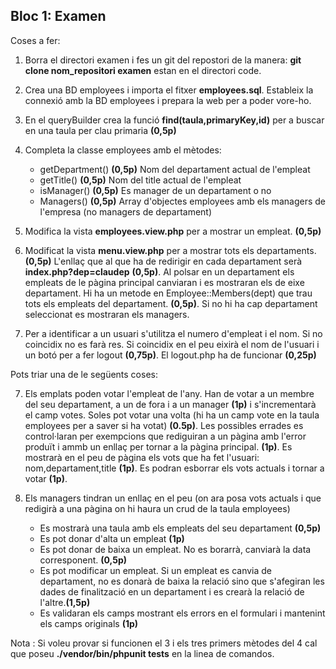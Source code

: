 ## Bloc 1: Examen 


Coses a fer:

1. Borra el directori examen i fes un git del repostori de la manera: **git clone nom_repositori examen** estan en el directori code. 
2. Crea una BD employees i importa el fitxer **employees.sql**. Estableix la connexió amb la BD employees i prepara la web per a poder vore-ho.
3. En el queryBuilder crea la funció **find(taula,primaryKey,id)** per a buscar en una taula per clau primaria **(0,5p)**
4. Completa la classe employees amb el mètodes:
	* getDepartment() 	**(0,5p)**   Nom del departament actual de l'empleat
	* getTitle()		  	**(0,5p)**  Nom del title actual de l'empleat
	* isManager()			**(0,5p)** Es manager de un departament o no
	* Managers() **(0,5p)** Array d'objectes employees amb els managers de l'empresa (no managers de departament)

5. Modifica la vista **employees.view.php** per a mostrar un empleat. **(0,5p)**

6. Modificat la vista **menu.view.php** per a mostrar tots els departaments.**(0,5p)** L'enllaç que al que ha de redirigir en cada departament serà **index.php?dep=claudep** **(0,5p)**. Al polsar en un departament els empleats de le pàgina principal canviaran i es mostraran els de eixe departament.
 Hi ha un metode en Employee::Members(dept) que trau tots els empleats del departament. 
 **(0,5p)**. Si no hi ha cap departament seleccionat es mostraran els managers.

6. Per a identificar a un usuari s'utilitza el numero d'empleat i el nom. Si no coincidix no es farà res. Si coincidix en el peu eixirà el nom de l'usuari i un botó per a fer logout **(0,75p)**. El logout.php ha de funcionar **(0,25p)**

Pots triar una de le següents coses:

7. Els emplats poden votar l'empleat de l'any. Han de votar a un membre del seu departament, a un de fora i a un manager **(1p)** i s'incrementarà el camp votes. Soles pot votar una volta (hi ha un camp vote en la taula employees per a saver si ha votat) **(0.5p)**. Les possibles errades es control·laran per exempcions que rediguiran a un pàgina amb l'error produït i ammb un enllaç per tornar a la pàgina principal. **(1p)**.
Es mostrarà en el peu de pàgina els vots que ha fet l'usuari: nom,departament,title **(1p)**. Es podran esborrar els vots actuals i tornar a votar **(1p)**.
 
8. Els managers tindran un enllaç en el peu (on ara posa vots actuals i que redigirà a una pàgina on hi haura un crud de la taula employees) 
	* Es mostrarà una taula amb els empleats del seu departament **(0,5p)**
	* Es pot donar d'alta un empleat **(1p)**
	* Es pot donar de baixa un empleat. No es borarrà, canviarà la data corresponent. **(0,5p)**
	* Es pot modificar un empleat. Si un empleat es canvia de departament, no es donarà de baixa la relació sino que s'afegiran les dades de finalització en un departament i es crearà la relació de l'altre.**(1,5p)**
	* Es validaran els camps mostrant els errors en el formulari i mantenint els camps originals **(1p)**
	 
 Nota : Si voleu provar si funcionen el 3 i els tres primers mètodes del 4 cal que poseu **./vendor/bin/phpunit tests** en la linea de comandos. 	  	 

